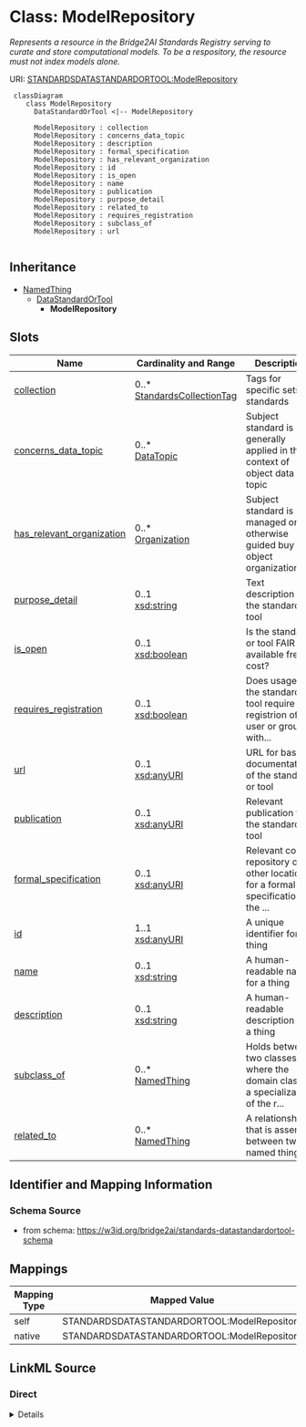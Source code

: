 # Class: ModelRepository
_Represents a resource in the Bridge2AI Standards Registry serving to curate and store computational models. To be a respository, the resource must not index models alone._




URI: [STANDARDSDATASTANDARDORTOOL:ModelRepository](https://w3id.org/bridge2ai/standards-datastandardortool-schema/ModelRepository)



```mermaid
 classDiagram
    class ModelRepository
      DataStandardOrTool <|-- ModelRepository
      
      ModelRepository : collection
      ModelRepository : concerns_data_topic
      ModelRepository : description
      ModelRepository : formal_specification
      ModelRepository : has_relevant_organization
      ModelRepository : id
      ModelRepository : is_open
      ModelRepository : name
      ModelRepository : publication
      ModelRepository : purpose_detail
      ModelRepository : related_to
      ModelRepository : requires_registration
      ModelRepository : subclass_of
      ModelRepository : url
      
```





## Inheritance
* [NamedThing](NamedThing.md)
    * [DataStandardOrTool](DataStandardOrTool.md)
        * **ModelRepository**



## Slots

| Name | Cardinality and Range | Description | Inheritance |
| ---  | --- | --- | --- |
| [collection](collection.md) | 0..* <br/> [StandardsCollectionTag](StandardsCollectionTag.md) | Tags for specific sets of standards | [DataStandardOrTool](DataStandardOrTool.md) |
| [concerns_data_topic](concerns_data_topic.md) | 0..* <br/> [DataTopic](DataTopic.md) | Subject standard is generally applied in the context of object data topic | [DataStandardOrTool](DataStandardOrTool.md) |
| [has_relevant_organization](has_relevant_organization.md) | 0..* <br/> [Organization](Organization.md) | Subject standard is managed or otherwise guided buy the object organization(s... | [DataStandardOrTool](DataStandardOrTool.md) |
| [purpose_detail](purpose_detail.md) | 0..1 <br/> [xsd:string](http://www.w3.org/2001/XMLSchema#string) | Text description of the standard or tool | [DataStandardOrTool](DataStandardOrTool.md) |
| [is_open](is_open.md) | 0..1 <br/> [xsd:boolean](http://www.w3.org/2001/XMLSchema#boolean) | Is the standard or tool FAIR and available free of cost? | [DataStandardOrTool](DataStandardOrTool.md) |
| [requires_registration](requires_registration.md) | 0..1 <br/> [xsd:boolean](http://www.w3.org/2001/XMLSchema#boolean) | Does usage of the standard or tool require registrion of a user or group with... | [DataStandardOrTool](DataStandardOrTool.md) |
| [url](url.md) | 0..1 <br/> [xsd:anyURI](http://www.w3.org/2001/XMLSchema#anyURI) | URL for basic documentation of the standard or tool | [DataStandardOrTool](DataStandardOrTool.md) |
| [publication](publication.md) | 0..1 <br/> [xsd:anyURI](http://www.w3.org/2001/XMLSchema#anyURI) | Relevant publication for the standard or tool | [DataStandardOrTool](DataStandardOrTool.md) |
| [formal_specification](formal_specification.md) | 0..1 <br/> [xsd:anyURI](http://www.w3.org/2001/XMLSchema#anyURI) | Relevant code repository or other location for a formal specification of the ... | [DataStandardOrTool](DataStandardOrTool.md) |
| [id](id.md) | 1..1 <br/> [xsd:anyURI](http://www.w3.org/2001/XMLSchema#anyURI) | A unique identifier for a thing | [NamedThing](NamedThing.md) |
| [name](name.md) | 0..1 <br/> [xsd:string](http://www.w3.org/2001/XMLSchema#string) | A human-readable name for a thing | [NamedThing](NamedThing.md) |
| [description](description.md) | 0..1 <br/> [xsd:string](http://www.w3.org/2001/XMLSchema#string) | A human-readable description for a thing | [NamedThing](NamedThing.md) |
| [subclass_of](subclass_of.md) | 0..* <br/> [NamedThing](NamedThing.md) | Holds between two classes where the domain class is a specialization of the r... | [NamedThing](NamedThing.md) |
| [related_to](related_to.md) | 0..* <br/> [NamedThing](NamedThing.md) | A relationship that is asserted between two named things | [NamedThing](NamedThing.md) |









## Identifier and Mapping Information







### Schema Source


* from schema: https://w3id.org/bridge2ai/standards-datastandardortool-schema





## Mappings

| Mapping Type | Mapped Value |
| ---  | ---  |
| self | STANDARDSDATASTANDARDORTOOL:ModelRepository |
| native | STANDARDSDATASTANDARDORTOOL:ModelRepository |





## LinkML Source

<!-- TODO: investigate https://stackoverflow.com/questions/37606292/how-to-create-tabbed-code-blocks-in-mkdocs-or-sphinx -->

### Direct

<details>
```yaml
name: ModelRepository
description: Represents a resource in the Bridge2AI Standards Registry serving to
  curate and store computational models. To be a respository, the resource must not
  index models alone.
from_schema: https://w3id.org/bridge2ai/standards-datastandardortool-schema
rank: 1000
is_a: DataStandardOrTool

```
</details>

### Induced

<details>
```yaml
name: ModelRepository
description: Represents a resource in the Bridge2AI Standards Registry serving to
  curate and store computational models. To be a respository, the resource must not
  index models alone.
from_schema: https://w3id.org/bridge2ai/standards-datastandardortool-schema
rank: 1000
is_a: DataStandardOrTool
attributes:
  collection:
    name: collection
    description: Tags for specific sets of standards.
    from_schema: https://w3id.org/bridge2ai/standards-datastandardortool-schema
    rank: 1000
    is_a: node property
    domain: NamedThing
    multivalued: true
    alias: collection
    owner: ModelRepository
    domain_of:
    - DataStandardOrTool
    range: StandardsCollectionTag
  concerns_data_topic:
    name: concerns_data_topic
    description: Subject standard is generally applied in the context of object data
      topic.
    from_schema: https://w3id.org/bridge2ai/standards-datastandardortool-schema
    rank: 1000
    is_a: related_to
    domain: DataStandardOrTool
    multivalued: true
    inherited: true
    alias: concerns_data_topic
    owner: ModelRepository
    domain_of:
    - DataStandardOrTool
    range: DataTopic
  has_relevant_organization:
    name: has_relevant_organization
    description: Subject standard is managed or otherwise guided buy the object organization(s).
    from_schema: https://w3id.org/bridge2ai/standards-datastandardortool-schema
    rank: 1000
    is_a: related_to
    domain: DataStandardOrTool
    multivalued: true
    inherited: true
    alias: has_relevant_organization
    owner: ModelRepository
    domain_of:
    - DataStandardOrTool
    range: Organization
  purpose_detail:
    name: purpose_detail
    description: Text description of the standard or tool.
    from_schema: https://w3id.org/bridge2ai/standards-datastandardortool-schema
    rank: 1000
    is_a: node property
    domain: NamedThing
    alias: purpose_detail
    owner: ModelRepository
    domain_of:
    - DataStandardOrTool
    range: string
  is_open:
    name: is_open
    description: Is the standard or tool FAIR and available free of cost?
    from_schema: https://w3id.org/bridge2ai/standards-datastandardortool-schema
    rank: 1000
    is_a: node property
    domain: NamedThing
    alias: is_open
    owner: ModelRepository
    domain_of:
    - DataStandardOrTool
    range: boolean
  requires_registration:
    name: requires_registration
    description: Does usage of the standard or tool require registrion of a user or
      group with some organization or managerial body?
    from_schema: https://w3id.org/bridge2ai/standards-datastandardortool-schema
    rank: 1000
    is_a: node property
    domain: NamedThing
    alias: requires_registration
    owner: ModelRepository
    domain_of:
    - DataStandardOrTool
    range: boolean
  url:
    name: url
    description: URL for basic documentation of the standard or tool.
    from_schema: https://w3id.org/bridge2ai/standards-schema
    rank: 1000
    is_a: node property
    domain: NamedThing
    alias: url
    owner: ModelRepository
    domain_of:
    - DataStandardOrTool
    - Organization
    range: uriorcurie
  publication:
    name: publication
    description: Relevant publication for the standard or tool. Prefer a DOI or PUBMED.
    from_schema: https://w3id.org/bridge2ai/standards-datastandardortool-schema
    rank: 1000
    is_a: node property
    domain: NamedThing
    alias: publication
    owner: ModelRepository
    domain_of:
    - DataStandardOrTool
    range: uriorcurie
  formal_specification:
    name: formal_specification
    description: Relevant code repository or other location for a formal specification
      of the standard or tool. Often a URL, particularly to a Git repository.
    from_schema: https://w3id.org/bridge2ai/standards-datastandardortool-schema
    rank: 1000
    is_a: node property
    domain: NamedThing
    alias: formal_specification
    owner: ModelRepository
    domain_of:
    - DataStandardOrTool
    range: uriorcurie
  id:
    name: id
    description: A unique identifier for a thing.
    from_schema: https://w3id.org/bridge2ai/standards-schema
    rank: 1000
    slot_uri: schema:identifier
    identifier: true
    alias: id
    owner: ModelRepository
    domain_of:
    - NamedThing
    range: uriorcurie
    required: true
  name:
    name: name
    description: A human-readable name for a thing.
    from_schema: https://w3id.org/bridge2ai/standards-schema
    rank: 1000
    slot_uri: schema:name
    alias: name
    owner: ModelRepository
    domain_of:
    - NamedThing
    range: string
  description:
    name: description
    description: A human-readable description for a thing.
    from_schema: https://w3id.org/bridge2ai/standards-schema
    rank: 1000
    slot_uri: schema:description
    alias: description
    owner: ModelRepository
    domain_of:
    - NamedThing
    range: string
  subclass_of:
    name: subclass_of
    description: Holds between two classes where the domain class is a specialization
      of the range class.
    from_schema: https://w3id.org/bridge2ai/standards-schema
    exact_mappings:
    - rdfs:subClassOf
    - MESH:isa
    narrow_mappings:
    - rdfs:subPropertyOf
    rank: 1000
    is_a: related_to
    domain: NamedThing
    multivalued: true
    inherited: true
    alias: subclass_of
    owner: ModelRepository
    domain_of:
    - NamedThing
    range: NamedThing
  related_to:
    name: related_to
    description: A relationship that is asserted between two named things.
    from_schema: https://w3id.org/bridge2ai/standards-schema
    rank: 1000
    domain: NamedThing
    multivalued: true
    inherited: true
    alias: related_to
    owner: ModelRepository
    domain_of:
    - NamedThing
    - Organization
    symmetric: true
    range: NamedThing

```
</details>